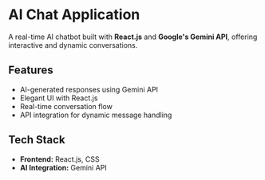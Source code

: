 # AI Chat Application  

A real-time AI chatbot built with **React.js** and **Google's Gemini API**, offering interactive and dynamic conversations.  

## Features  
- AI-generated responses using Gemini API  
- Elegant UI with React.js  
- Real-time conversation flow  
- API integration for dynamic message handling  

## Tech Stack  
- **Frontend:** React.js, CSS  
- **AI Integration:** Gemini API  
